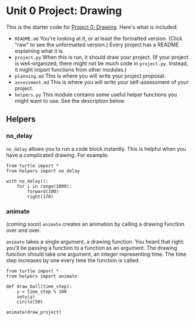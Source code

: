 # Unit 0 Project: Drawing

This is the starter code for [Project 0: Drawing](http://cs.fablearn.org/projects/0-drawing%20project.html). 
Here's what is included:

- `README.md` You're looking at it, or at least the formatted version. (Click "raw" to see the unformatted version.) Every project has a README explaining what it is.
- `project.py` When this is run, it should draw your project. (If your project is well-organized, there might not be much code in `project.py`. Instead, it might import functions from other modules.)
- `planning.md` This is where you will write your project proposal.
- `assessment.md` This is where you will write your self-assessment of your project.
- `helpers.py` This module contains some useful helper functions you might want to use. See the description below.

## Helpers

### no_delay

`no_delay` allows you to run a code block instantly. This is helpful 
when you have a complicated drawing. For example:

    from turtle import *
    from helpers import no_delay

    with no_delay():
        for i in range(1000):
            forward(100)
            right(178)

### animate
(coming soon) `animate` creates an animation by calling a drawing function over and over. 

`animate` takes a single argument, a drawing function. 
You heard that right: you'll be passing a function to a function as an argument. 
The drawing function should take one argument, an integer representing time. The time
step increases by one every time the function is called.

    from turtle import *
    from helpers import animate

    def draw_ball(time_step):
        y = time_step % 100
        sety(y)
        circle(50)

    animate(draw_project)
